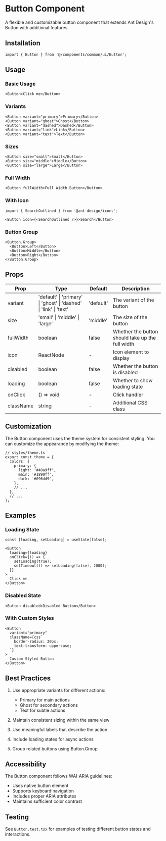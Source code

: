 # Button Component

A flexible and customizable button component that extends Ant Design's Button with additional features.

## Installation

```tsx
import { Button } from '@/components/common/ui/Button';
```

## Usage

### Basic Usage

```tsx
<Button>Click me</Button>
```

### Variants

```tsx
<Button variant="primary">Primary</Button>
<Button variant="ghost">Ghost</Button>
<Button variant="dashed">Dashed</Button>
<Button variant="link">Link</Button>
<Button variant="text">Text</Button>
```

### Sizes

```tsx
<Button size="small">Small</Button>
<Button size="middle">Middle</Button>
<Button size="large">Large</Button>
```

### Full Width

```tsx
<Button fullWidth>Full Width Button</Button>
```

### With Icon

```tsx
import { SearchOutlined } from '@ant-design/icons';

<Button icon={<SearchOutlined />}>Search</Button>
```

### Button Group

```tsx
<Button.Group>
  <Button>Left</Button>
  <Button>Middle</Button>
  <Button>Right</Button>
</Button.Group>
```

## Props

| Prop | Type | Default | Description |
|------|------|---------|-------------|
| variant | 'default' \| 'primary' \| 'ghost' \| 'dashed' \| 'link' \| 'text' | 'default' | The variant of the button |
| size | 'small' \| 'middle' \| 'large' | 'middle' | The size of the button |
| fullWidth | boolean | false | Whether the button should take up the full width |
| icon | ReactNode | - | Icon element to display |
| disabled | boolean | false | Whether the button is disabled |
| loading | boolean | false | Whether to show loading state |
| onClick | () => void | - | Click handler |
| className | string | - | Additional CSS class |

## Customization

The Button component uses the theme system for consistent styling. You can customize the appearance by modifying the theme:

```tsx
// styles/theme.ts
export const theme = {
  colors: {
    primary: {
      light: '#40a9ff',
      main: '#1890ff',
      dark: '#096dd9',
    },
    // ...
  },
  // ...
};
```

## Examples

### Loading State

```tsx
const [loading, setLoading] = useState(false);

<Button
  loading={loading}
  onClick={() => {
    setLoading(true);
    setTimeout(() => setLoading(false), 2000);
  }}
>
  Click me
</Button>
```

### Disabled State

```tsx
<Button disabled>Disabled Button</Button>
```

### With Custom Styles

```tsx
<Button
  variant="primary"
  className={css`
    border-radius: 20px;
    text-transform: uppercase;
  `}
>
  Custom Styled Button
</Button>
```

## Best Practices

1. Use appropriate variants for different actions:
   - Primary for main actions
   - Ghost for secondary actions
   - Text for subtle actions

2. Maintain consistent sizing within the same view

3. Use meaningful labels that describe the action

4. Include loading states for async actions

5. Group related buttons using Button.Group

## Accessibility

The Button component follows WAI-ARIA guidelines:

- Uses native button element
- Supports keyboard navigation
- Includes proper ARIA attributes
- Maintains sufficient color contrast

## Testing

See `Button.test.tsx` for examples of testing different button states and interactions.
